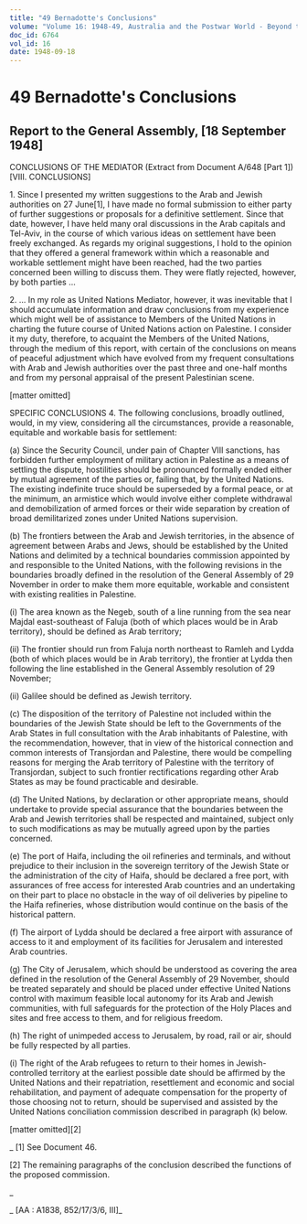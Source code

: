 ```yaml
---
title: "49 Bernadotte's Conclusions"
volume: "Volume 16: 1948-49, Australia and the Postwar World - Beyond the Region"
doc_id: 6764
vol_id: 16
date: 1948-09-18
---
```


# 49 Bernadotte's Conclusions

## Report to the General Assembly, [18 September 1948]

CONCLUSIONS OF THE MEDIATOR (Extract from Document A/648 [Part 1]) [VIII. CONCLUSIONS]

1\. Since I presented my written suggestions to the Arab and Jewish authorities on 27 June[1], I have made no formal submission to either party of further suggestions or proposals for a definitive settlement. Since that date, however, I have held many oral discussions in the Arab capitals and Tel-Aviv, in the course of which various ideas on settlement have been freely exchanged. As regards my original suggestions, I hold to the opinion that they offered a general framework within which a reasonable and workable settlement might have been reached, had the two parties concerned been willing to discuss them. They were flatly rejected, however, by both parties ...

2\. ... In my role as United Nations Mediator, however, it was inevitable that I should accumulate information and draw conclusions from my experience which might well be of assistance to Members of the United Nations in charting the future course of United Nations action on Palestine. I consider it my duty, therefore, to acquaint the Members of the United Nations, through the medium of this report, with certain of the conclusions on means of peaceful adjustment which have evolved from my frequent consultations with Arab and Jewish authorities over the past three and one-half months and from my personal appraisal of the present Palestinian scene.

[matter omitted]

SPECIFIC CONCLUSIONS 4. The following conclusions, broadly outlined, would, in my view, considering all the circumstances, provide a reasonable, equitable and workable basis for settlement:

(a) Since the Security Council, under pain of Chapter VIII sanctions, has forbidden further employment of military action in Palestine as a means of settling the dispute, hostilities should be pronounced formally ended either by mutual agreement of the parties or, failing that, by the United Nations. The existing indefinite truce should be superseded by a formal peace, or at the minimum, an armistice which would involve either complete withdrawal and demobilization of armed forces or their wide separation by creation of broad demilitarized zones under United Nations supervision.

(b) The frontiers between the Arab and Jewish territories, in the absence of agreement between Arabs and Jews, should be established by the United Nations and delimited by a technical boundaries commission appointed by and responsible to the United Nations, with the following revisions in the boundaries broadly defined in the resolution of the General Assembly of 29 November in order to make them more equitable, workable and consistent with existing realities in Palestine.

(i) The area known as the Negeb, south of a line running from the sea near Majdal east-southeast of Faluja (both of which places would be in Arab territory), should be defined as Arab territory;

(ii) The frontier should run from Faluja north northeast to Ramleh and Lydda (both of which places would be in Arab territory), the frontier at Lydda then following the line established in the General Assembly resolution of 29 November;

(ii) Galilee should be defined as Jewish territory.

(c) The disposition of the territory of Palestine not included within the boundaries of the Jewish State should be left to the Governments of the Arab States in full consultation with the Arab inhabitants of Palestine, with the recommendation, however, that in view of the historical connection and common interests of Transjordan and Palestine, there would be compelling reasons for merging the Arab territory of Palestine with the territory of Transjordan, subject to such frontier rectifications regarding other Arab States as may be found practicable and desirable.

(d) The United Nations, by declaration or other appropriate means, should undertake to provide special assurance that the boundaries between the Arab and Jewish territories shall be respected and maintained, subject only to such modifications as may be mutually agreed upon by the parties concerned.

(e) The port of Haifa, including the oil refineries and terminals, and without prejudice to their inclusion in the sovereign territory of the Jewish State or the administration of the city of Haifa, should be declared a free port, with assurances of free access for interested Arab countries and an undertaking on their part to place no obstacle in the way of oil deliveries by pipeline to the Haifa refineries, whose distribution would continue on the basis of the historical pattern.

(f) The airport of Lydda should be declared a free airport with assurance of access to it and employment of its facilities for Jerusalem and interested Arab countries.

(g) The City of Jerusalem, which should be understood as covering the area defined in the resolution of the General Assembly of 29 November, should be treated separately and should be placed under effective United Nations control with maximum feasible local autonomy for its Arab and Jewish communities, with full safeguards for the protection of the Holy Places and sites and free access to them, and for religious freedom.

(h) The right of unimpeded access to Jerusalem, by road, rail or air, should be fully respected by all parties.

(i) The right of the Arab refugees to return to their homes in Jewish-controlled territory at the earliest possible date should be affirmed by the United Nations and their repatriation, resettlement and economic and social rehabilitation, and payment of adequate compensation for the property of those choosing not to return, should be supervised and assisted by the United Nations conciliation commission described in paragraph (k) below.

[matter omitted][2]

_ [1] See Document 46.

[2] The remaining paragraphs of the conclusion described the functions of the proposed commission.

_

_ [AA : A1838, 852/17/3/6, III]_
